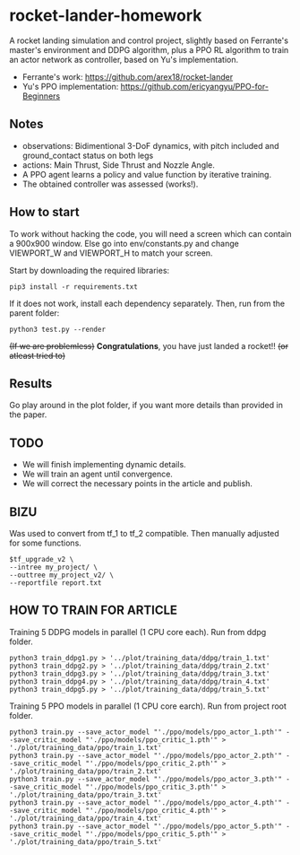 # rocket-lander-homework
A rocket landing simulation and control project, slightly based on Ferrante's master's environment and DDPG algorithm, plus a PPO RL algorithm to train an actor network as controller, based on Yu's implementation.

* Ferrante's work: https://github.com/arex18/rocket-lander
* Yu's PPO implementation: https://github.com/ericyangyu/PPO-for-Beginners

## Notes

* observations: Bidimentional 3-DoF dynamics, with pitch included and ground_contact status on both legs
* actions: Main Thrust, Side Thrust and Nozzle Angle.
* A PPO agent learns a policy and value function by iterative training.
* The obtained controller was assessed (works!).

## How to start

To work without hacking the code, you will need a screen which can contain a 900x900 window. Else go into env/constants.py and change VIEWPORT_W and VIEWPORT_H to match your screen.

Start by downloading the required libraries:

```
pip3 install -r requirements.txt
```

If it does not work, install each dependency separately. Then, run from the parent folder:

```
python3 test.py --render
```

~~(If we are problemless)~~ **Congratulations**, you have just landed a rocket!! ~~(or atleast tried to)~~

## Results

Go play around in the plot folder, if you want more details than provided in the paper.

## TODO

* We will finish implementing dynamic details.
* We will train an agent until convergence.
* We will correct the necessary points in the article and publish.

## BIZU

Was used to convert from tf_1 to tf_2 compatible. Then manually adjusted for some functions.

```
$tf_upgrade_v2 \
--intree my_project/ \
--outtree my_project_v2/ \
--reportfile report.txt
```

## HOW TO TRAIN FOR ARTICLE

Training 5 DDPG models in parallel (1 CPU core each). Run from ddpg folder.

```
python3 train_ddpg1.py > '../plot/training_data/ddpg/train_1.txt'
python3 train_ddpg2.py > '../plot/training_data/ddpg/train_2.txt'
python3 train_ddpg3.py > '../plot/training_data/ddpg/train_3.txt'
python3 train_ddpg4.py > '../plot/training_data/ddpg/train_4.txt'
python3 train_ddpg5.py > '../plot/training_data/ddpg/train_5.txt'
```

Training 5 PPO models in parallel (1 CPU core earch). Run from project root folder.

```
python3 train.py --save_actor_model "'./ppo/models/ppo_actor_1.pth'" --save_critic_model "'./ppo/models/ppo_critic_1.pth'" > './plot/training_data/ppo/train_1.txt'
python3 train.py --save_actor_model "'./ppo/models/ppo_actor_2.pth'" --save_critic_model "'./ppo/models/ppo_critic_2.pth'" > './plot/training_data/ppo/train_2.txt'
python3 train.py --save_actor_model "'./ppo/models/ppo_actor_3.pth'" --save_critic_model "'./ppo/models/ppo_critic_3.pth'" > './plot/training_data/ppo/train_3.txt'
python3 train.py --save_actor_model "'./ppo/models/ppo_actor_4.pth'" --save_critic_model "'./ppo/models/ppo_critic_4.pth'" > './plot/training_data/ppo/train_4.txt'
python3 train.py --save_actor_model "'./ppo/models/ppo_actor_5.pth'" --save_critic_model "'./ppo/models/ppo_critic_5.pth'" > './plot/training_data/ppo/train_5.txt'
```

